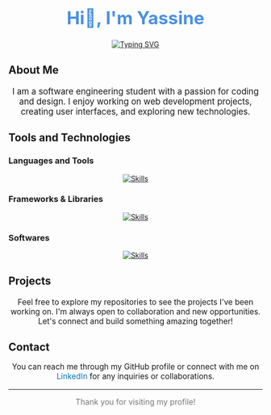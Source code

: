 <h1 align="center" style="font-size: 2.5em; color: #4A90E2;">Hi👋, I'm Yassine</h1>

<!-- Typing SVG -->
<p align="center">
  <a href="https://git.io/typing-svg">
    <img src="https://readme-typing-svg.demolab.com?font=Fira+Code&pause=1000&width=435&lines=Welcome+to+my+Profile" alt="Typing SVG">
  </a>
</p>

## About Me
<p style="font-size: 1.2em; text-align: center; max-width: 600px; margin: 20px auto;">
  I am a software engineering student with a passion for coding and design. I enjoy working on web development projects, creating user interfaces, and exploring new technologies.
</p>

## Tools and Technologies

### Languages and Tools
<p align="center">
  <a href="https://skillicons.dev">
    <img src="https://skillicons.dev/icons?i=c,cs,java,php,js,html,css,mysql,latex,linux" alt="Skills" style="max-width: 100%;">
  </a>
</p>

### Frameworks & Libraries
<p align="center">
  <a href="https://skillicons.dev">
    <img src="https://skillicons.dev/icons?i=laravel,react,bootstrap,tailwind,dotnet" alt="Skills" style="max-width: 100%;">
  </a>
</p>

### Softwares
<p align="center">
  <a href="https://skillicons.dev">
    <img src="https://skillicons.dev/icons?i=ps,ai,figma,obsidian,discord,postman" alt="Skills" style="max-width: 100%;">
  </a>
</p>

## Projects
<p style="font-size: 1.1em; text-align: center; max-width: 600px; margin: 20px auto;">
  Feel free to explore my repositories to see the projects I've been working on. I'm always open to collaboration and new opportunities. Let's connect and build something amazing together!
</p>

## Contact
<p style="font-size: 1.1em; text-align: center;">
  You can reach me through my GitHub profile or connect with me on 
  <a href="https://www.linkedin.com/in/yassine-slimani-389454253/" target="_blank" style="color: #0077B5; text-decoration: none;">LinkedIn</a> for any inquiries or collaborations.
</p>

---

<p align="center" style="font-size: 1.1em; color: #777;">
  Thank you for visiting my profile!
</p>
